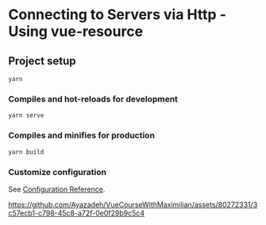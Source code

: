 # Connecting to Servers via Http - Using vue-resource

## Project setup
```
yarn
```

### Compiles and hot-reloads for development
```
yarn serve
```

### Compiles and minifies for production
```
yarn build
```

### Customize configuration
See [Configuration Reference](https://cli.vuejs.org/config/).




https://github.com/Ayazadeh/VueCourseWithMaximilian/assets/80272331/3c57ecb1-c798-45c8-a72f-0e0f29b9c5c4

